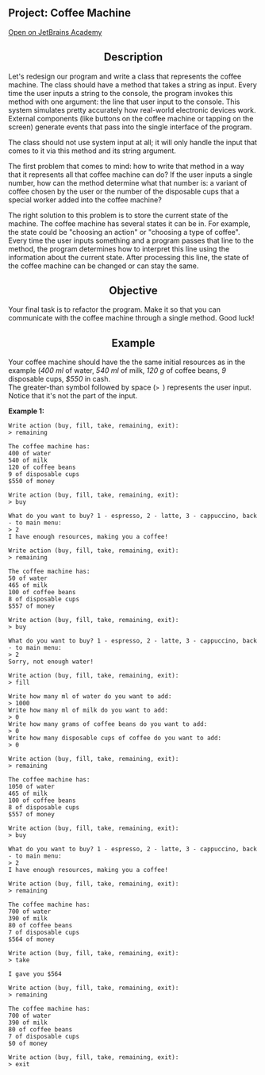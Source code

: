 <h2>Project: Coffee Machine</h2> <a class=right href="https://hyperskill.org/projects/68">Open on JetBrains Academy</a>

<h2 style="text-align: center;">Description</h2>

<p>Let's redesign our program and write a class that represents the coffee machine. The class should have a method that takes a string as input. Every time the user inputs a string to the console, the program invokes this method with one argument: the line that user input to the console. This system simulates pretty accurately how real-world electronic devices work. External components (like buttons on the coffee machine or tapping on the screen) generate events that pass into the single interface of the program.</p>

<p>The class should not use system input at all; it will only handle the input that comes to it via this method and its string argument.</p>

<p>The first problem that comes to mind: how to write that method in a way that it represents all that coffee machine can do? If the user inputs a single number, how can the method determine what that number is: a variant of coffee chosen by the user or the number of the disposable cups that a special worker added into the coffee machine?</p>

<p>The right solution to this problem is to store the current state of the machine. The coffee machine has several states it can be in. For example, the state could be "choosing an action" or "choosing a type of coffee". Every time the user inputs something and a program passes that line to the method, the program determines how to interpret this line using the information about the current state. After processing this line, the state of the coffee machine can be changed or can stay the same.</p>

<h2 style="text-align: center;">Objective</h2>

<p>Your final task is to refactor the program. Make it so that you can communicate with the coffee machine through a single method. Good luck!</p>

<h2 style="text-align: center;">Example</h2>

<p>Your coffee machine should have the the same initial resources as in the example (<em>400 ml</em> of water, <em>540 ml</em> of milk, <em>120 g</em> of coffee beans, <em>9</em> disposable cups, <em>$550</em> in cash.<br>
The greater-than symbol followed by space (<code class="java">&gt; </code>) represents the user input. Notice that it's not the part of the input.</p>

<p><strong>Example 1:</strong></p>

<pre><code class="language-no-highlight">Write action (buy, fill, take, remaining, exit):
&gt; remaining

The coffee machine has:
400 of water
540 of milk
120 of coffee beans
9 of disposable cups
$550 of money

Write action (buy, fill, take, remaining, exit):
&gt; buy

What do you want to buy? 1 - espresso, 2 - latte, 3 - cappuccino, back - to main menu:
&gt; 2
I have enough resources, making you a coffee!

Write action (buy, fill, take, remaining, exit):
&gt; remaining

The coffee machine has:
50 of water
465 of milk
100 of coffee beans
8 of disposable cups
$557 of money

Write action (buy, fill, take, remaining, exit):
&gt; buy

What do you want to buy? 1 - espresso, 2 - latte, 3 - cappuccino, back - to main menu:
&gt; 2
Sorry, not enough water!

Write action (buy, fill, take, remaining, exit):
&gt; fill

Write how many ml of water do you want to add:
&gt; 1000
Write how many ml of milk do you want to add:
&gt; 0
Write how many grams of coffee beans do you want to add:
&gt; 0
Write how many disposable cups of coffee do you want to add:
&gt; 0

Write action (buy, fill, take, remaining, exit):
&gt; remaining

The coffee machine has:
1050 of water
465 of milk
100 of coffee beans
8 of disposable cups
$557 of money

Write action (buy, fill, take, remaining, exit):
&gt; buy

What do you want to buy? 1 - espresso, 2 - latte, 3 - cappuccino, back - to main menu:
&gt; 2
I have enough resources, making you a coffee!

Write action (buy, fill, take, remaining, exit):
&gt; remaining

The coffee machine has:
700 of water
390 of milk
80 of coffee beans
7 of disposable cups
$564 of money

Write action (buy, fill, take, remaining, exit):
&gt; take

I gave you $564

Write action (buy, fill, take, remaining, exit):
&gt; remaining

The coffee machine has:
700 of water
390 of milk
80 of coffee beans
7 of disposable cups
$0 of money

Write action (buy, fill, take, remaining, exit):
&gt; exit</code></pre>